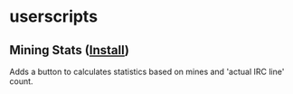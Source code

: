 # userscripts

## Mining Stats ([Install](https://update.greasyfork.org/scripts/532109/Mining%20Stats.user.js))
Adds a button to calculates statistics based on mines and 'actual IRC line' count.
